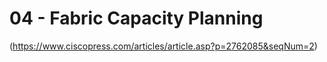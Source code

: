 # 04 - Fabric Capacity Planning

<Introduction to Nexus Data Center Infrastructure and Architecture>(https://www.ciscopress.com/articles/article.asp?p=2762085&seqNum=2)